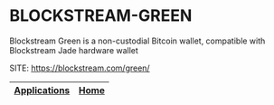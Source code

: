 # BLOCKSTREAM-GREEN
 
 Blockstream Green is a non-custodial Bitcoin wallet, compatible with  Blockstream Jade hardware wallet
 
 SITE: https://blockstream.com/green/

 | [Applications](https://portable-linux-apps.github.io/apps.html) | [Home](https://portable-linux-apps.github.io)
 | --- | --- |
